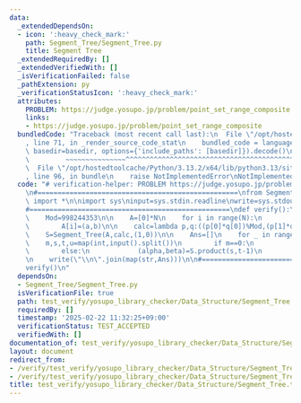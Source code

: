 ```yaml
---
data:
  _extendedDependsOn:
  - icon: ':heavy_check_mark:'
    path: Segment_Tree/Segment_Tree.py
    title: Segment Tree
  _extendedRequiredBy: []
  _extendedVerifiedWith: []
  _isVerificationFailed: false
  _pathExtension: py
  _verificationStatusIcon: ':heavy_check_mark:'
  attributes:
    PROBLEM: https://judge.yosupo.jp/problem/point_set_range_composite
    links:
    - https://judge.yosupo.jp/problem/point_set_range_composite
  bundledCode: "Traceback (most recent call last):\n  File \"/opt/hostedtoolcache/Python/3.13.2/x64/lib/python3.13/site-packages/onlinejudge_verify/documentation/build.py\"\
    , line 71, in _render_source_code_stat\n    bundled_code = language.bundle(stat.path,\
    \ basedir=basedir, options={'include_paths': [basedir]}).decode()\n          \
    \         ~~~~~~~~~~~~~~~^^^^^^^^^^^^^^^^^^^^^^^^^^^^^^^^^^^^^^^^^^^^^^^^^^^^^^^^^^^^^^^^^^\n\
    \  File \"/opt/hostedtoolcache/Python/3.13.2/x64/lib/python3.13/site-packages/onlinejudge_verify/languages/python.py\"\
    , line 96, in bundle\n    raise NotImplementedError\nNotImplementedError\n"
  code: "# verification-helper: PROBLEM https://judge.yosupo.jp/problem/point_set_range_composite\n\
    \n#==================================================\nfrom Segment_Tree.Segment_Tree\
    \ import *\n\nimport sys\ninput=sys.stdin.readline\nwrite=sys.stdout.write\n\n\
    #==================================================\ndef verify():\n    N,Q=map(int,input().split())\n\
    \    Mod=998244353\n\n    A=[0]*N\n    for i in range(N):\n        a,b=map(int,input().split())\n\
    \        A[i]=(a,b)\n\n    calc=lambda p,q:((p[0]*q[0])%Mod,(p[1]*q[0]+q[1])%Mod)\n\
    \    S=Segment_Tree(A,calc,(1,0))\n\n    Ans=[]\n    for _ in range(Q):\n    \
    \    m,s,t,u=map(int,input().split())\n        if m==0:\n            S.update(s,(t,u))\n\
    \        else:\n            (alpha,beta)=S.product(s,t-1)\n            Ans.append((alpha*u+beta)%Mod)\n\
    \n    write(\"\\n\".join(map(str,Ans)))\n\n#==================================================\n\
    verify()\n"
  dependsOn:
  - Segment_Tree/Segment_Tree.py
  isVerificationFile: true
  path: test_verify/yosupo_library_checker/Data_Structure/Segment_Tree.test.py
  requiredBy: []
  timestamp: '2025-02-22 11:32:25+09:00'
  verificationStatus: TEST_ACCEPTED
  verifiedWith: []
documentation_of: test_verify/yosupo_library_checker/Data_Structure/Segment_Tree.test.py
layout: document
redirect_from:
- /verify/test_verify/yosupo_library_checker/Data_Structure/Segment_Tree.test.py
- /verify/test_verify/yosupo_library_checker/Data_Structure/Segment_Tree.test.py.html
title: test_verify/yosupo_library_checker/Data_Structure/Segment_Tree.test.py
---
```

